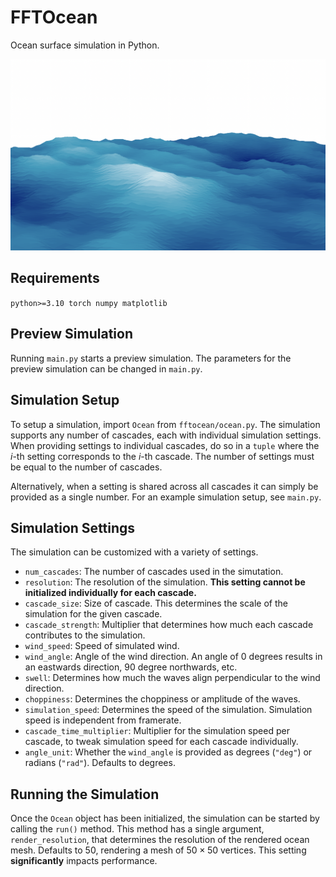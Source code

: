 # FFTOcean
Ocean surface simulation in Python.

![ocean](figures/ocean.png)

## Requirements
`
python>=3.10
torch
numpy
matplotlib
`

## Preview Simulation

Running `main.py` starts a preview simulation. The parameters for the preview simulation can be changed in `main.py`.

## Simulation Setup

To setup a simulation, import `Ocean` from `fftocean/ocean.py`. The simulation supports any number of cascades, each with individual simulation settings. When providing settings to individual cascades, do so in a `tuple` where the $i$-th setting corresponds to the $i$-th cascade. The number of settings must be equal to the number of cascades.

Alternatively, when a setting is shared across all cascades it can simply be provided as a single number. For an example simulation setup, see `main.py`.

## Simulation Settings

The simulation can be customized with a variety of settings.

- `num_cascades`: The number of cascades used in the simutation.
- `resolution`: The resolution of the simulation. **This setting cannot be initialized individually for each cascade.**
- `cascade_size`: Size of cascade. This determines the scale of the simulation for the given cascade.
- `cascade_strength`: Multiplier that determines how much each cascade contributes to the simulation.
- `wind_speed`: Speed of simulated wind.
- `wind_angle`: Angle of the wind direction. An angle of $0$ degrees results in an eastwards direction, $90$ degree northwards, etc.
- `swell`: Determines how much the waves align perpendicular to the wind direction.
- `choppiness`: Determines the choppiness or amplitude of the waves.
- `simulation_speed`: Determines the speed of the simulation. Simulation speed is independent from framerate.
- `cascade_time_multiplier`: Multiplier for the simulation speed per cascade, to tweak simulation speed for each cascade individually.
- `angle_unit`: Whether the `wind_angle` is provided as degrees (`"deg"`) or radians (`"rad"`). Defaults to degrees.

## Running the Simulation

Once the `Ocean` object has been initialized, the simulation can be started by calling the `run()` method. This method has a single argument, `render_resolution`, that determines the resolution of the rendered ocean mesh. Defaults to $50$, rendering a mesh of $50 \times 50$ vertices. This setting **significantly** impacts performance. 
